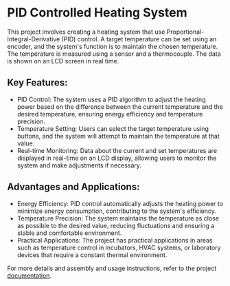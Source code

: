 # PID Controlled Heating System

This project involves creating a heating system that use Proportional-Integral-Derivative (PID) control. A target temperature can be set using an encoder, and the system's function is to maintain the chosen temperature. The temperature is measured using a sensor and a thermocouple. The data is shown on an LCD screen in real time.

## Key Features:
  * PID Control: The system uses a PID algorithm to adjust the heating power based on the difference between the current temperature and the desired temperature, ensuring energy efficiency and temperature precision.
  * Temperature Setting: Users can select the target temperature using buttons, and the system will attempt to maintain the temperature at that value.
  * Real-time Monitoring: Data about the current and set temperatures are displayed in real-time on an LCD display, allowing users to monitor the system and make adjustments if necessary.

## Advantages and Applications:
  * Energy Efficiency: PID control automatically adjusts the heating power to minimize energy consumption, contributing to the system's efficiency.
  * Temperature Precision: The system maintains the temperature as close as possible to the desired value, reducing fluctuations and ensuring a stable and comfortable environment.
  * Practical Applications: The project has practical applications in areas such as temperature control in incubators, HVAC systems, or laboratory devices that require a constant thermal environment.

For more details and assembly and usage instructions, refer to the project [documentation](https://ocw.cs.pub.ro/courses/pm/prj2024/fstancu/robert.vulpe).
